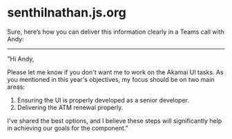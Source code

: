 # senthilnathan.js.org

Sure, here’s how you can deliver this information clearly in a Teams call with Andy:

---

"Hi Andy,

Please let me know if you don't want me to work on the Akamai UI tasks. As you mentioned in this year's objectives, my focus should be on two main areas:

1. Ensuring the UI is properly developed as a senior developer.
2. Delivering the ATM renewal properly.

I've shared the best options, and I believe these steps will significantly help in achieving our goals for the component."


